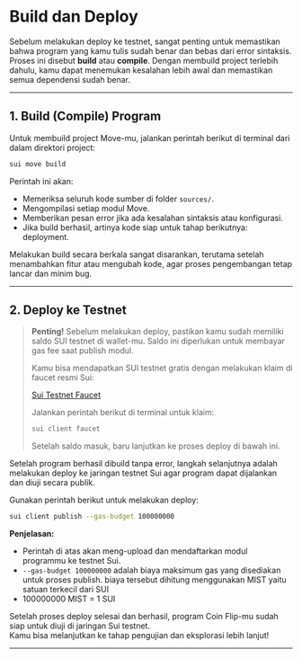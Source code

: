 # Build dan Deploy

Sebelum melakukan deploy ke testnet, sangat penting untuk memastikan bahwa program yang kamu tulis sudah benar dan bebas dari error sintaksis. Proses ini disebut **build** atau **compile**. Dengan membuild project terlebih dahulu, kamu dapat menemukan kesalahan lebih awal dan memastikan semua dependensi sudah benar.

---

## 1. Build (Compile) Program

Untuk membuild project Move-mu, jalankan perintah berikut di terminal dari dalam direktori project:

```bash
sui move build
```

Perintah ini akan:
- Memeriksa seluruh kode sumber di folder `sources/`.
- Mengompilasi setiap modul Move.
- Memberikan pesan error jika ada kesalahan sintaksis atau konfigurasi.
- Jika build berhasil, artinya kode siap untuk tahap berikutnya: deployment.

Melakukan build secara berkala sangat disarankan, terutama setelah menambahkan fitur atau mengubah kode, agar proses pengembangan tetap lancar dan minim bug.

---

## 2. Deploy ke Testnet


> **Penting!**
> Sebelum melakukan deploy, pastikan kamu sudah memiliki saldo SUI testnet di wallet-mu. Saldo ini diperlukan untuk membayar gas fee saat publish modul.
> 
> Kamu bisa mendapatkan SUI testnet gratis dengan melakukan klaim di faucet resmi Sui:
> 
> [Sui Testnet Faucet](https://faucet.testnet.sui.io/)
> 
> Jalankan perintah berikut di terminal untuk klaim:
> ```bash
> sui client faucet
> ```
> 
> Setelah saldo masuk, baru lanjutkan ke proses deploy di bawah ini.

Setelah program berhasil dibuild tanpa error, langkah selanjutnya adalah melakukan deploy ke jaringan testnet Sui agar program dapat dijalankan dan diuji secara publik.

Gunakan perintah berikut untuk melakukan deploy:

```bash
sui client publish --gas-budget 100000000
```

**Penjelasan:**
- Perintah di atas akan meng-upload dan mendaftarkan modul programmu ke testnet Sui.
- `--gas-budget 100000000` adalah biaya maksimum gas yang disediakan untuk proses publish. biaya tersebut dihitung menggunakan MIST yaitu satuan terkecil dari SUI
- 100000000 MIST = 1 SUI

Setelah proses deploy selesai dan berhasil, program Coin Flip-mu sudah siap untuk diuji di jaringan Sui testnet.  
Kamu bisa melanjutkan ke tahap pengujian dan eksplorasi lebih lanjut!

---